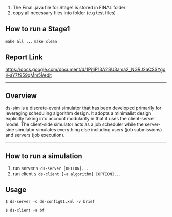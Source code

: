 1. The Final .java file for Stage1 is stored in FINAL folder
2. copy all necessary files into folder (e.g test files)
## How to run a Stage1
`make all ...`
`make clean`

## Report Link
https://docs.google.com/document/d/1Pj1iP13A2SU3ama2_NGRJ2aCSSYgoK-aY7f959qMm5I/edit

---

## Overview
ds-sim is a discrete-event simulator that has been developed primarily for leveraging scheduling algorithm design. It adopts a minimalist design explicitly taking into account modularity in that it uses the client-server model. The client-side simulator acts as a job scheduler while the server-side simulator simulates everything else including users (job submissions) and servers (job execution).

---
## How to run a simulation
1. run server `$ ds-server [OPTION]...`
2. run client `$ ds-client [-a algorithm] [OPTION]...`

## Usage
`$ ds-server -c ds-config01.xml -v brief`

`$ ds-client -a bf`

